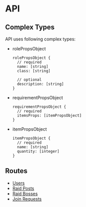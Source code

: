 # API

## Complex Types

API uses following complex types:

- rolePropsObject

  ```
  rolePropsObject {
    // required
    name: [string]
    class: [string]

    // optional
    description: [string]
  }
  ```

- requirementPropsObject

  ```
  requirementPropsObject {
    // required
    itemsProps: [itemPropsObject]
  }
  ```

- itemPropsObject
  ```
  itemPropsObject {
    // required
    name: [string]
    quantity: [integer]
  }
  ```

## Routes

- [Users](users-api.md)
- [Raid Posts](raid-posts-api.md)
- [Raid Bosses](raid-bosses-api.md)
- [Join Requests](join-requests-api.md)
